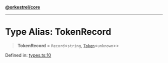 [**@orkestrel/core**](../index.md)

***

# Type Alias: TokenRecord

> **TokenRecord** = `Record`\<`string`, [`Token`](Token.md)\<`unknown`\>\>

Defined in: [types.ts:10](https://github.com/orkestrel/core/blob/36bb4ac962a6eb83d3b3b7e1d15ed7b2fd751427/src/types.ts#L10)
